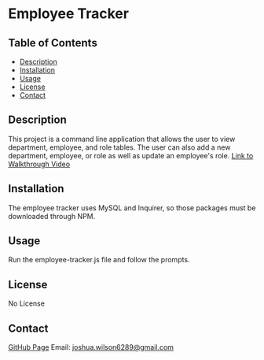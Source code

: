 # Employee Tracker

  ## Table of Contents

  * [Description](#description)
  * [Installation](#installation)
  * [Usage](#usage)
  * [License](#license)
  * [Contact](#contact)
  
  ## Description
  This project is a command line application that allows the user to view department, employee, and role tables.  The user can also add a new department, employee, or role as well as update an employee's role.  [Link to Walkthrough Video](https://drive.google.com/file/d/135VkoX-8OFhilVRyQ4I-AUZTlkpXbefe/view)

  ## Installation
  The employee tracker uses MySQL and Inquirer, so those packages must be downloaded through NPM.

  ## Usage 
  Run the employee-tracker.js file and follow the prompts.

  ## License
  No License

  ## Contact 
  [GitHub Page](https://www.github.com/josh-wilson6289)
  Email: joshua.wilson6289@gmail.com
